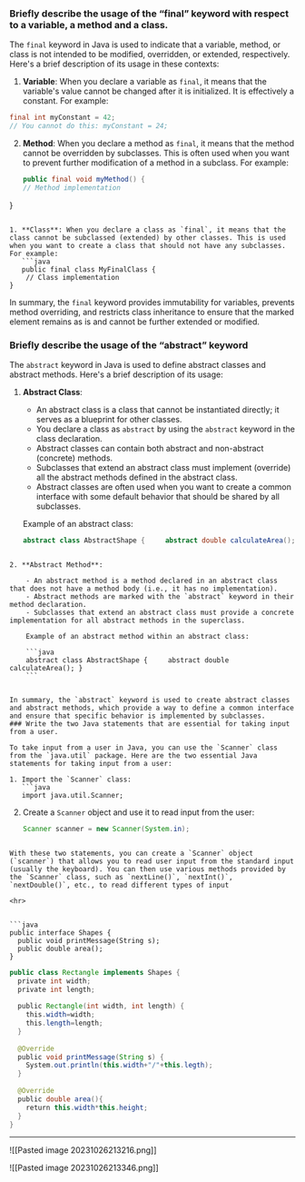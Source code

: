 ### Briefly describe the usage of the “final” keyword with respect to a variable, a method and a class.

The `final` keyword in Java is used to indicate that a variable, method, or class is not intended to be modified, overridden, or extended, respectively. Here's a brief description of its usage in these contexts:

1. **Variable**: When you declare a variable as `final`, it means that the variable's value cannot be changed after it is initialized. It is effectively a constant. For example:

```java
final int myConstant = 42;
// You cannot do this: myConstant = 24;

```

2. **Method**: When you declare a method as `final`, it means that the method cannot be overridden by subclasses. This is often used when you want to prevent further modification of a method in a subclass. For example:
	```java
	public final void myMethod() {
    // Method implementation
}

```

1. **Class**: When you declare a class as `final`, it means that the class cannot be subclassed (extended) by other classes. This is used when you want to create a class that should not have any subclasses. For example:
   ```java
   public final class MyFinalClass {
    // Class implementation
}

```
   
In summary, the `final` keyword provides immutability for variables, prevents method overriding, and restricts class inheritance to ensure that the marked element remains as is and cannot be further extended or modified.

### Briefly describe the usage of the “abstract” keyword

The `abstract` keyword in Java is used to define abstract classes and abstract methods. Here's a brief description of its usage:

1. **Abstract Class**:
    
    - An abstract class is a class that cannot be instantiated directly; it serves as a blueprint for other classes.
    - You declare a class as `abstract` by using the `abstract` keyword in the class declaration.
    - Abstract classes can contain both abstract and non-abstract (concrete) methods.
    - Subclasses that extend an abstract class must implement (override) all the abstract methods defined in the abstract class.
    - Abstract classes are often used when you want to create a common interface with some default behavior that should be shared by all subclasses.
    
    Example of an abstract class:
    
    ```java
    abstract class AbstractShape {     abstract double calculateArea(); }`
```
    
2. **Abstract Method**:
    
    - An abstract method is a method declared in an abstract class that does not have a method body (i.e., it has no implementation).
    - Abstract methods are marked with the `abstract` keyword in their method declaration.
    - Subclasses that extend an abstract class must provide a concrete implementation for all abstract methods in the superclass.
    
    Example of an abstract method within an abstract class:
    
    ```java
    abstract class AbstractShape {     abstract double calculateArea(); }
    ```
    

In summary, the `abstract` keyword is used to create abstract classes and abstract methods, which provide a way to define a common interface and ensure that specific behavior is implemented by subclasses.
### Write the two Java statements that are essential for taking input from a user.

To take input from a user in Java, you can use the `Scanner` class from the `java.util` package. Here are the two essential Java statements for taking input from a user:

1. Import the `Scanner` class:
   ```java
   import java.util.Scanner;

```
   
2. Create a `Scanner` object and use it to read input from the user:
   ```java
   Scanner scanner = new Scanner(System.in);

```

With these two statements, you can create a `Scanner` object (`scanner`) that allows you to read user input from the standard input (usually the keyboard). You can then use various methods provided by the `Scanner` class, such as `nextLine()`, `nextInt()`, `nextDouble()`, etc., to read different types of input

<hr>


```java
public interface Shapes {  
  public void printMessage(String s);  
  public double area();  
}  
``` 


```java  
public class Rectangle implements Shapes {  
  private int width;  
  private int length;  
  
  public Rectangle(int width, int length) {  
    this.width=width;  
    this.length=length;  
  }  
  
  @Override  
  public void printMessage(String s) {  
    System.out.println(this.width+"/"+this.legth);  
  }  
  
  @Override  
  public double area(){  
    return this.width*this.height;  
  }  
}  
```

<hr>

![[Pasted image 20231026213216.png]]

![[Pasted image 20231026213346.png]]